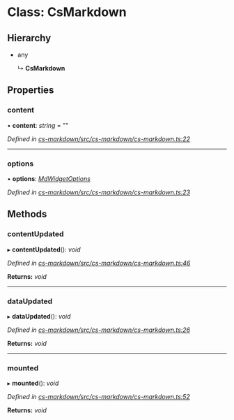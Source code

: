 # Class: CsMarkdown

## Hierarchy

* any

  ↳ **CsMarkdown**

## Properties

###  content

• **content**: *string* = ""

*Defined in [cs-markdown/src/cs-markdown/cs-markdown.ts:22](https://github.com/RichardHovenkamp/csnext/blob/eefa977/packages/cs-markdown/src/cs-markdown/cs-markdown.ts#L22)*

___

###  options

• **options**: *[MdWidgetOptions](_cs_markdown_src_cs_markdown_md_widget_options_.mdwidgetoptions.md)*

*Defined in [cs-markdown/src/cs-markdown/cs-markdown.ts:23](https://github.com/RichardHovenkamp/csnext/blob/eefa977/packages/cs-markdown/src/cs-markdown/cs-markdown.ts#L23)*

## Methods

###  contentUpdated

▸ **contentUpdated**(): *void*

*Defined in [cs-markdown/src/cs-markdown/cs-markdown.ts:46](https://github.com/RichardHovenkamp/csnext/blob/eefa977/packages/cs-markdown/src/cs-markdown/cs-markdown.ts#L46)*

**Returns:** *void*

___

###  dataUpdated

▸ **dataUpdated**(): *void*

*Defined in [cs-markdown/src/cs-markdown/cs-markdown.ts:26](https://github.com/RichardHovenkamp/csnext/blob/eefa977/packages/cs-markdown/src/cs-markdown/cs-markdown.ts#L26)*

**Returns:** *void*

___

###  mounted

▸ **mounted**(): *void*

*Defined in [cs-markdown/src/cs-markdown/cs-markdown.ts:52](https://github.com/RichardHovenkamp/csnext/blob/eefa977/packages/cs-markdown/src/cs-markdown/cs-markdown.ts#L52)*

**Returns:** *void*
